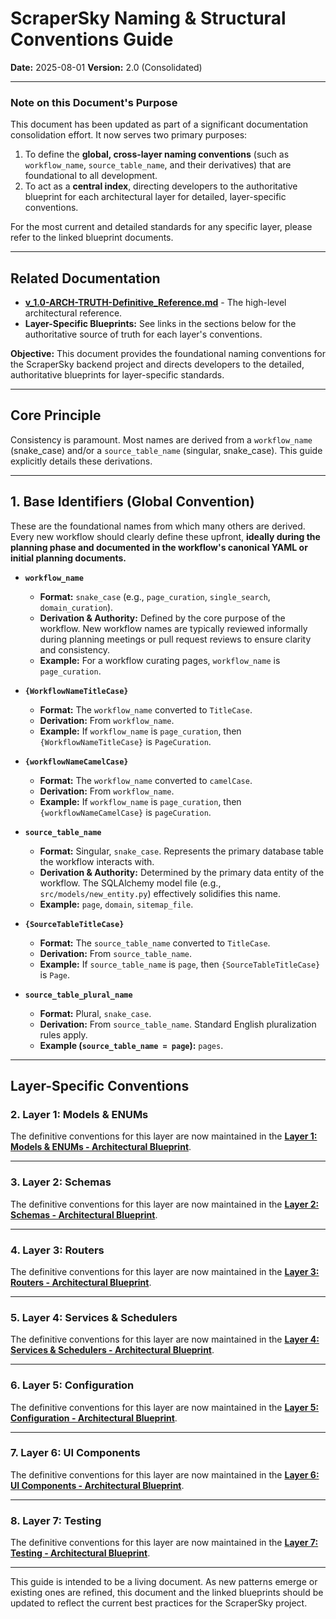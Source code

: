 # ScraperSky Naming & Structural Conventions Guide

**Date:** 2025-08-01
**Version:** 2.0 (Consolidated)

---

### **Note on this Document's Purpose**

This document has been updated as part of a significant documentation consolidation effort. It now serves two primary purposes:

1.  To define the **global, cross-layer naming conventions** (such as `workflow_name`, `source_table_name`, and their derivatives) that are foundational to all development.
2.  To act as a **central index**, directing developers to the authoritative blueprint for each architectural layer for detailed, layer-specific conventions.

For the most current and detailed standards for any specific layer, please refer to the linked blueprint documents.

---

## Related Documentation

- **[v_1.0-ARCH-TRUTH-Definitive_Reference.md](./v_1.0-ARCH-TRUTH-Definitive_Reference.md)** - The high-level architectural reference.
- **Layer-Specific Blueprints:** See links in the sections below for the authoritative source of truth for each layer's conventions.

**Objective:** This document provides the foundational naming conventions for the ScraperSky backend project and directs developers to the detailed, authoritative blueprints for layer-specific standards.

---

## Core Principle

Consistency is paramount. Most names are derived from a `workflow_name` (snake_case) and/or a `source_table_name` (singular, snake_case). This guide explicitly details these derivations.

---

## 1. Base Identifiers (Global Convention)

These are the foundational names from which many others are derived. Every new workflow should clearly define these upfront, **ideally during the planning phase and documented in the workflow's canonical YAML or initial planning documents.**

- **`workflow_name`**

  - **Format:** `snake_case` (e.g., `page_curation`, `single_search`, `domain_curation`).
  - **Derivation & Authority:** Defined by the core purpose of the workflow. New workflow names are typically reviewed informally during planning meetings or pull request reviews to ensure clarity and consistency.
  - **Example:** For a workflow curating pages, `workflow_name` is `page_curation`.

- **`{WorkflowNameTitleCase}`**

  - **Format:** The `workflow_name` converted to `TitleCase`.
  - **Derivation:** From `workflow_name`.
  - **Example:** If `workflow_name` is `page_curation`, then `{WorkflowNameTitleCase}` is `PageCuration`.

- **`{workflowNameCamelCase}`**

  - **Format:** The `workflow_name` converted to `camelCase`.
  - **Derivation:** From `workflow_name`.
  - **Example:** If `workflow_name` is `page_curation`, then `{workflowNameCamelCase}` is `pageCuration`.

- **`source_table_name`**

  - **Format:** Singular, `snake_case`. Represents the primary database table the workflow interacts with.
  - **Derivation & Authority:** Determined by the primary data entity of the workflow. The SQLAlchemy model file (e.g., `src/models/new_entity.py`) effectively solidifies this name.
  - **Example:** `page`, `domain`, `sitemap_file`.

- **`{SourceTableTitleCase}`**

  - **Format:** The `source_table_name` converted to `TitleCase`.
  - **Derivation:** From `source_table_name`.
  - **Example:** If `source_table_name` is `page`, then `{SourceTableTitleCase}` is `Page`.

- **`source_table_plural_name`**
  - **Format:** Plural, `snake_case`.
  - **Derivation:** From `source_table_name`. Standard English pluralization rules apply.
  - **Example (`source_table_name = page`):** `pages`.

---

## Layer-Specific Conventions

### 2. Layer 1: Models & ENUMs

The definitive conventions for this layer are now maintained in the **[Layer 1: Models & ENUMs - Architectural Blueprint](./Layer1_Models_Enums/v_Layer-1.1-Models_Enums_Blueprint.md)**.

---

### 3. Layer 2: Schemas

The definitive conventions for this layer are now maintained in the **[Layer 2: Schemas - Architectural Blueprint](./Layer2_Schemas/v_Layer-2.1-Schemas_Blueprint.md)**.

---

### 4. Layer 3: Routers

The definitive conventions for this layer are now maintained in the **[Layer 3: Routers - Architectural Blueprint](./Layer3_Routers/v_Layer-3.1-Routers_Blueprint.md)**.

---

### 5. Layer 4: Services & Schedulers

The definitive conventions for this layer are now maintained in the **[Layer 4: Services & Schedulers - Architectural Blueprint](./Layer4_Services/v_Layer-4.1-Services_Blueprint.md)**.

---

### 6. Layer 5: Configuration

The definitive conventions for this layer are now maintained in the **[Layer 5: Configuration - Architectural Blueprint](./Layer5_Configuration/v_Layer-5.1-Configuration_Blueprint.md)**.

---

### 7. Layer 6: UI Components

The definitive conventions for this layer are now maintained in the **[Layer 6: UI Components - Architectural Blueprint](./Layer6_UI_Components/v_Layer-6.1-UI_Components_Blueprint.md)**.

---

### 8. Layer 7: Testing

The definitive conventions for this layer are now maintained in the **[Layer 7: Testing - Architectural Blueprint](./Layer7_Testing/v_Layer-7.1-Testing_Blueprint.md)**.

---

This guide is intended to be a living document. As new patterns emerge or existing ones are refined, this document and the linked blueprints should be updated to reflect the current best practices for the ScraperSky project.